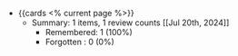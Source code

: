 - {{cards <% current page %>}}
	- Summary: 1 items, 1 review counts [[Jul 20th, 2024]]
		- Remembered:   1 (100%)
		- Forgotten :   0 (0%)